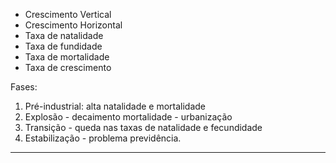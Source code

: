 - Crescimento Vertical
- Crescimento Horizontal
- Taxa de natalidade
- Taxa de fundidade
- Taxa de mortalidade
- Taxa de crescimento 

Fases:

1. Pré-industrial: alta natalidade e mortalidade
2. Explosão - decaimento mortalidade - urbanização 
3. Transição - queda nas taxas de natalidade e fecundidade 
4. Estabilização - problema previdência.
---
